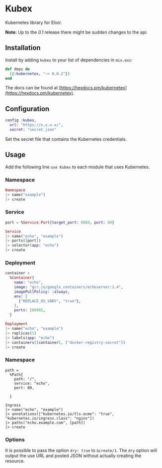 # Kubex

Kubernetes library for Elixir.

**Note:** Up to the *0.1* release there might be sudden changes to the api.

## Installation

Install by adding `kubex` to your list of dependencies in `mix.exs`:

```elixir
def deps do
  [{:kubernetex, "~> 0.0.2"}]
end
```

The docs can be found at [https://hexdocs.pm/kubernetex](https://hexdocs.pm/kubernetex).

## Configuration

```elixir
config :kubex,
  url: "https://x.x.x.x/",
  secret: "secret.json"
```

Set the secret file that contains the Kubernetes credentials.

## Usage
Add the following line `use Kubex` to each module that uses Kubernetes.

### Namespace
```elixir
Namespace
|> name("example")
|> create
```

### Service
```elixir
port = %Service.Port{target_port: 8080, port: 80}

Service
|> name("echo", "example")
|> ports([port])
|> selector(app: "echo")
|> create
```

### Deployment
```elixir
container =
  %Container{
    name: "echo",
    image: "gcr.io/google_containers/echoserver:1.4",
    imagePullPolicy: :always,
    env: [
      {"REPLACE_OS_VARS", "true"},
    ],
    ports: [8080],
  }

Deployment
|> name("echo", "example")
|> replicas(1)
|> labels(app: "echo")
|> containers([container], ["docker-registry-secret"])
|> create
```

### Namespace
```Ingress
path =
  %Path{
    path: "/",
    service: "echo",
    port: 80,

  }

Ingress
|> name("echo", "example")
|> annotations(["kubernetes.io/tls-acme": "true", "kubernetes.io/ingress.class": "nginx"])
|> paths("echo.example.com", [path])
|> create
```

### Options
It is possible to pass the option `dry: true` to `&create/1`.
The `dry` option will output the use URL and posted JSON
without actually creating the resource.
